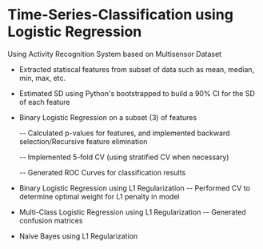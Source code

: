 # Time-Series-Classification using Logistic Regression
Using Activity Recognition System based on Multisensor Dataset

- Extracted statiscal features from subset of data such as mean, median, min, max, etc.

- Estimated SD using Python's bootstrapped to build a 90% CI for the SD of each feature

- Binary Logistic Regression on a subset (3) of features

  -- Calculated p-values for features, and implemented backward selection/Recursive feature elimination
  
  -- Implemented 5-fold CV (using stratified CV when necessary)
  
  -- Generated ROC Curves for classification results
  
- Binary Logistic Regression using L1 Regularization
  -- Performed CV to determine optimal weight for L1 penalty in model
  
- Multi-Class Logistic Regression using L1 Regularization
  -- Generated confusion matrices
  
- Naive Bayes using L1 Regularization
